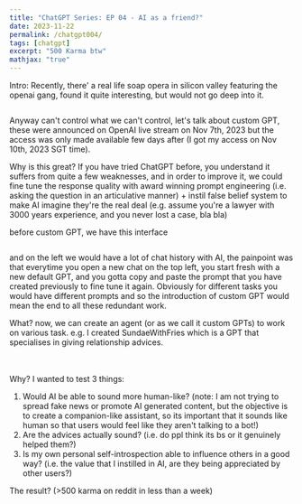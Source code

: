 ```yaml
---
title: "ChatGPT Series: EP 04 - AI as a friend?"
date: 2023-11-22
permalink: /chatgpt004/
tags: [chatgpt]
excerpt: "500 Karma btw"
mathjax: "true"
---
```


Intro: Recently, there' a real life soap opera in silicon valley featuring the openai gang, found it quite interesting, but would not go deep into it.

<img src="{{ site.url }}{{ site.baseurl }}/assets/images/posts/gpt004/keppo.png" alt="" style="display: block; margin: 10px 0;">

Anyway can't control what we can't control, let's talk about custom GPT, these were announced on OpenAI live stream on Nov 7th, 2023 but the access was only made available few days after (I got my access on Nov 10th, 2023 SGT time). 

Why is this great?
If you have tried ChatGPT before, you understand it suffers from quite a few weaknesses, and in order to improve it, we could fine tune the response quality with award winning prompt engineering (i.e. asking the question in an articulative manner) + instil false belief system to make AI imagine they're the real deal (e.g. assume you're a lawyer with 3000 years experience, and you never lost a case, bla bla)

before custom GPT, we have this interface

<img src="{{ site.url }}{{ site.baseurl }}/assets/images/posts/gpt004/old_gpt.png" alt="" style="display: block; margin: 10px 0;">

and on the left we would have a lot of chat history with AI, the painpoint was that everytime you open a new chat on the top left, you start fresh with a new default GPT, and you gotta copy and paste the prompt that you have created previously to fine tune it again. Obviously for different tasks you would have different prompts and so the introduction of custom GPT would mean the end to all these redundant work. 


What?
now, we can create an agent (or as we call it custom GPTs) to work on various task. e.g. I created SundaeWithFries which is a GPT that specialises in giving relationship advices.

<img src="{{ site.url }}{{ site.baseurl }}/assets/images/posts/gpt004/new_gpt.png" alt="" style="display: block; margin: 10px 0;">

<img src="{{ site.url }}{{ site.baseurl }}/assets/images/posts/gpt004/swf_logo.png" alt="" style="display: block; margin: 10px 0;">

<img src="{{ site.url }}{{ site.baseurl }}/assets/images/posts/gpt004/swf.png" alt="" style="display: block; margin: 10px 0;">


Why?
I wanted to test 3 things: 
1. Would AI be able to sound more human-like? (note: I am not trying to spread fake news or promote AI generated content, but the objective is to create a companion-like assistant, so its important that it sounds like human so that users would feel like they aren't talking to a bot!)
2. Are the advices actually sound? (i.e. do ppl think its bs or it genuinely helped them?)
3. Is my own personal self-introspection able to influence others in a good way? (i.e. the value that I instilled in AI, are they being appreciated by other users?)


The result? (>500 karma on reddit in less than a week)

<img src="{{ site.url }}{{ site.baseurl }}/assets/images/posts/reddit_karma/swf.png" alt="" style="display: block; margin: 10px 0;">

<img src="{{ site.url }}{{ site.baseurl }}/assets/images/posts/gpt004/r01.png" alt="" style="display: block; margin: 10px 0;">

<img src="{{ site.url }}{{ site.baseurl }}/assets/images/posts/gpt004/r02.png" alt="" style="display: block; margin: 10px 0;">

<img src="{{ site.url }}{{ site.baseurl }}/assets/images/posts/gpt004/r03.png" alt="" style="display: block; margin: 10px 0;">

<img src="{{ site.url }}{{ site.baseurl }}/assets/images/posts/gpt004/r04.png" alt="" style="display: block; margin: 10px 0;">

<img src="{{ site.url }}{{ site.baseurl }}/assets/images/posts/gpt004/r05.png" alt="" style="display: block; margin: 10px 0;">



